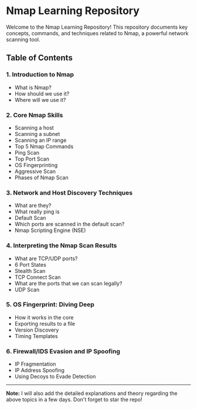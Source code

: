 # Nmap Learning Repository

Welcome to the Nmap Learning Repository! This repository documents key concepts, commands, and techniques related to Nmap, a powerful network scanning tool.

## Table of Contents

### 1. Introduction to Nmap
- What is Nmap?
- How should we use it?
- Where will we use it?

### 2. Core Nmap Skills
- Scanning a host
- Scanning a subnet
- Scanning an IP range
- Top 5 Nmap Commands
- Ping Scan
- Top Port Scan
- OS Fingerprinting
- Aggressive Scan
- Phases of Nmap Scan

### 3. Network and Host Discovery Techniques
- What are they?
- What really ping is
- Default Scan
- Which ports are scanned in the default scan?
- Nmap Scripting Engine (NSE)

### 4. Interpreting the Nmap Scan Results
- What are TCP/UDP ports?
- 6 Port States
- Stealth Scan
- TCP Connect Scan
- What are the ports that we can scan legally?
- UDP Scan

### 5. OS Fingerprint: Diving Deep
- How it works in the core
- Exporting results to a file
- Version Discovery
- Timing Templates

### 6. Firewall/IDS Evasion and IP Spoofing
- IP Fragmentation
- IP Address Spoofing
- Using Decoys to Evade Detection

---

**Note:** I will also add the detailed explanations and theory regarding the above topics in a few days. Don't forget to star the repo!

